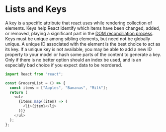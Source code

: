 # Lists and Keys

A key is a specific attribute that react uses while rendering collection of elements. Keys help React identify which items have been changed, added, or removed, playing a significant part in the [DOM reconciliation process](https://reactjs.org/docs/reconciliation.html#recursing-on-children). Keys must be unique among sibling elements, but need not be globally unique. A unique ID associated with the element is the best choice to act as its key. If a unique key is not available, you may be able to add a new ID property to your model or hash some parts of the content to generate a key. Only if there is no better option should an index be used, and is an especially bad choice if you expect data to be reordered.

```javascript
import React from "react";

const GroceryList = () => {
  const items = ["Apples", "Bananas", "Milk"];
  return (
    <ul>
      {items.map((item) => (
        <li>{item}</li>
      ))}
    </ul>
  );
};
```
